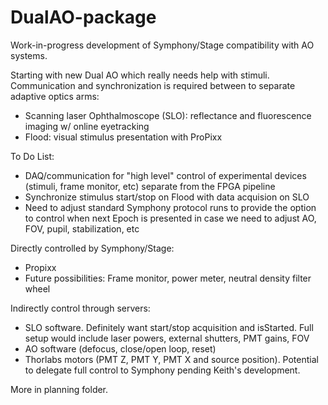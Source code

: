 # DualAO-package

Work-in-progress development of Symphony/Stage compatibility with AO systems.

Starting with new Dual AO which really needs help with stimuli. Communication and synchronization is required between to separate adaptive optics arms:
- Scanning laser Ophthalmoscope (SLO): reflectance and fluorescence imaging w/ online eyetracking
- Flood: visual stimulus presentation with ProPixx

To Do List:
- DAQ/communication for "high level" control of experimental devices (stimuli, frame monitor, etc) separate from the FPGA pipeline
- Synchronize stimulus start/stop on Flood with data acquision on SLO
- Need to adjust standard Symphony protocol runs to provide the option to control when next Epoch is presented in case we need to adjust AO, FOV, pupil, stabilization, etc

Directly controlled by Symphony/Stage:
- Propixx
- Future possibilities: Frame monitor, power meter, neutral density filter wheel

Indirectly control through servers:
- SLO software. Definitely want start/stop acquisition and isStarted. Full setup would include laser powers, external shutters, PMT gains, FOV
- AO software (defocus, close/open loop, reset)
- Thorlabs motors (PMT Z, PMT Y, PMT X and source position). Potential to delegate full control to Symphony pending Keith's development.

More in planning folder.